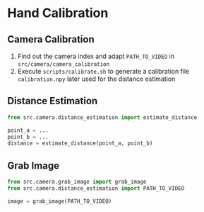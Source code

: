 # Hand Calibration

## Camera Calibration 
1. Find out the camera index and adapt `PATH_TO_VIDEO` in `src/camera/camera_calibration`
2. Execute `scripts/calibrate.sh` to generate a calibration file `calibration.npy` later used for the distance estimation

## Distance Estimation

``` python
from src.camera.distance_estimation import estimate_distance 

point_a = ...
point_b = ...
distance = estimate_distance(point_a, point_b)
```

## Grab Image
``` python
from src.camera.grab_image import grab_image 
from src.camera.distance_estimation import PATH_TO_VIDEO 

image = grab_image(PATH_TO_VIDEO)
```